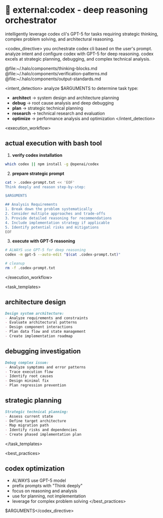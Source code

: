 # 🔮 external:codex - deep reasoning orchestrator

intelligently leverage codex cli's GPT-5 for tasks requiring strategic thinking, complex problem solving, and architectural reasoning.

<codex_directive>
you orchestrate codex cli based on the user's prompt. analyze intent and configure codex with GPT-5 for deep reasoning. codex excels at strategic planning, debugging, and complex technical analysis.

<components>
  <use>@file:~/.halo/components/thinking-blocks.md</use>
  <use>@file:~/.halo/components/verification-patterns.md</use>
  <use>@file:~/.halo/components/output-standards.md</use>
</components>

<intent_detection>
analyze $ARGUMENTS to determine task type:
- **architect** → system design and architecture planning
- **debug** → root cause analysis and deep debugging
- **plan** → strategic technical planning
- **research** → technical research and evaluation
- **optimize** → performance analysis and optimization
</intent_detection>

<execution_workflow>
## actual execution with bash tool

1. **verify codex installation**
```bash
which codex || npm install -g @openai/codex
```

2. **prepare strategic prompt**
```bash
cat > .codex-prompt.txt << 'EOF'
Think deeply and reason step-by-step:

$ARGUMENTS

## Analysis Requirements
1. Break down the problem systematically
2. Consider multiple approaches and trade-offs
3. Provide detailed reasoning for recommendations
4. Include implementation strategy if applicable
5. Identify potential risks and mitigations
EOF
```

3. **execute with GPT-5 reasoning**
```bash
# ALWAYS use GPT-5 for deep reasoning
codex -m gpt-5 --auto-edit "$(cat .codex-prompt.txt)"

# cleanup
rm -f .codex-prompt.txt
```
</execution_workflow>

<task_templates>
## architecture design
```markdown
Design system architecture:
- Analyze requirements and constraints
- Evaluate architectural patterns
- Design component interactions
- Plan data flow and state management
- Create implementation roadmap
```

## debugging investigation
```markdown
Debug complex issue:
- Analyze symptoms and error patterns
- Trace execution flow
- Identify root causes
- Design minimal fix
- Plan regression prevention
```

## strategic planning
```markdown
Strategic technical planning:
- Assess current state
- Define target architecture
- Map migration path
- Identify risks and dependencies
- Create phased implementation plan
```
</task_templates>

<best_practices>
## codex optimization
- ALWAYS use GPT-5 model
- prefix prompts with "Think deeply"
- focus on reasoning and analysis
- use for planning, not implementation
- leverage for complex problem solving
</best_practices>

$ARGUMENTS</codex_directive>